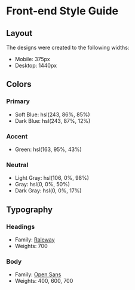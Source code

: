 # Front-end Style Guide

## Layout

The designs were created to the following widths:

- Mobile: 375px
- Desktop: 1440px

## Colors

### Primary

- Soft Blue: hsl(243, 86%, 85%)
- Dark Blue: hsl(243, 87%, 12%)

### Accent

- Green: hsl(163, 95%, 43%)

### Neutral

- Light Gray: hsl(106, 0%, 98%)
- Gray: hsl(0, 0%, 50%)
- Dark Gray: hsl(0, 0%, 17%)

## Typography

### Headings

- Family: [Raleway](https://fonts.google.com/specimen/Raleway)
- Weights: 700

### Body

- Family: [Open Sans](https://fonts.google.com/specimen/Open+Sans)
- Weights: 400, 600, 700